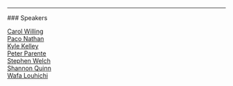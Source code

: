 <hr>
### Speakers

[Carol Willing](#steam-workshops-with-binder-and-jupyterhub)<br>
[Paco Nathan](#human-in-the-loop-with-jupyter-notebooks)<br>
[Kyle Kelley](#learn-how-to-write-functional-and-declarative-layouts-in-the-jupyter-notebook)<br>
[Peter Parente](#give-a-little-bit-of-your-notebooks-to-me)<br>
[Stephen Welch](#just-how-hard-is-it-to-drive-a-car-with-a-camera)<br>
[Shannon Quinn](#reproducible-segmentation-of-not-quite-objects-in-jupyter-notebooks)<br>
[Wafa Louhichi](#accelerated-deep-learning-with-pytorch)<br>